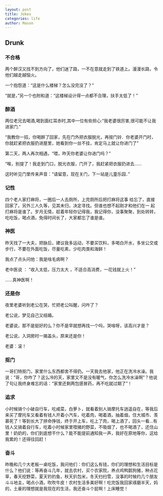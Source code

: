 ```yaml
---
layout: post
title: Jokes
categories: life
author: Mason
---
```


## Drunk

### 不合格

两个醉汉又找不到方向了，他们迷了路，一不在意就走到了铁道上。漫漫长路，令他们越走越恼火。

一个抱怨道：“这是什么楼梯？怎么没完没了？”

“就是，”另一个也附和道：“这楼梯设计得一点都不合理，扶手太低了！”

### 醉酒

两位老兄去喝酒,喝到面红耳赤时,其中一位有些担心:“我老婆很厉害,很可能不让我进家门.”

“我教你一招，你喝醉了回家，先在门外把衣服脱光，再按门铃．你老婆开门时，你就赶紧把衣服扔进屋里，她看到你一丝不挂，肯定马上就让你进门了”

第二天，两人再次相遇，“喂，昨天你老婆让你进门吗？”

“唉，别提了！我走到门口，脱光衣服，门开了，我赶紧把衣服扔进去......

这时听见门里传来声音：“请留意，现在关门，下一站是儿童乐园．”

### 记性

四个老人家打麻将，一圈后一人去厕所，上完厕所后把打麻将这事 给忘了，直接回家了。另外三人久等，见其未归，决定寻找。但谁也想不起刚才和他们在一 起打麻将是谁了。岁月无情，趁着年轻你记得我，我记得你，没事聚聚，到处转转，吃吃饭，喝点酒，免得时间长了，大家都忘了谁是谁。

### 神医

昨天找了一大夫，把脉后，建议我多运动，不要买饮料，多喝白开水，多坐公交或步行，不要在外面吃饭，尽量吃素，少吃肉类和海鲜！

我点了点头问他：我是啥毛病啊？

老中医说 ： “收入太低，压力太大 ，不适合高消费，一花钱就上火！”

......真神医啊！

### 还是你

夜里老婆听到老公在哭，忙把老公叫醒，问咋了？

老公说，梦见自己又结婚。

老婆说，那不是挺好的么？你不是早就想再找一个吗，哭啥呀，该高兴才是？

老公说，入洞房时一揭盖头，原来还是你！

老婆：滚！

### 抠门

一哥们特抠门，家里什么东西都舍不得扔。一天我去他家，他正在洗冷水澡。我说：“哥，你咋了？这么冷的天，家里又不是没有暖气，你怎么洗冷水澡啊”？他说了句让我终身难忘的话：“家里还剩两包感冒药，再不吃就过期了”！

### 追求

小时候骑个小破自行车，吃咸菜，白萝卜，就看着别人骑摩托车逍遥自在，等我后来买了摩托车又看着有钱人开着小汽车，吃着肉，喝着酒，抽着烟，住大城市、羡慕死了！等到长大了拼命挣钱，终于开上车，吃上了肉，喝上酒了，回头一看…有钱人又骑着自行车，吃着小时候家里喂猪的野菜，不吸烟了，也不喝酒了，还住山里！奶奶的，你们到底想干什么？能不能提前通知我一声，我好在原地等你，这给我累的！还得往回赶！

### 奋斗

昨晚和几个大老板一桌吃饭，我问他们：你们这么有钱，你们的理想和生活目标是什么？他们说：等再奋斗几年，就去农村，买个农家院，养点鸡鸭鹅狗猪，种点花草，春天挖野菜，夏天钓钓鱼，秋天扒包米，冬天扫扫雪，没事的时候约几个朋友斗斗地主，喝点小酒，吹吹牛皮！农村生活多美好啊！吃完饭我回家琢磨半天，妈的，土豪的理想就是我现在的生活，我还奋斗个屁啊！上床睡觉！
